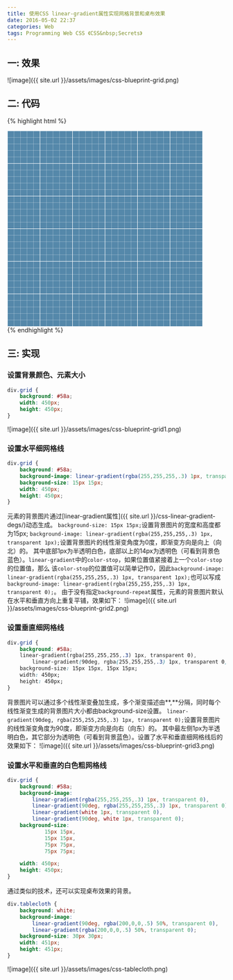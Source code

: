 ```yaml
---
title: 使用CSS linear-gradient属性实现网格背景和桌布效果
date: 2016-05-02 22:37
categories: Web
tags: Programming Web CSS 《CSS&nbsp;Secrets》
---
```


## 一: 效果

![image]({{ site.url }}/assets/images/css-blueprint-grid.png)

## 二: 代码

{% highlight html %}
<!DOCTYPE html>
<html>
<head>
<meta http-equiv="content-type" content="text/html; charset=utf-8" />
<title>blueprint grid</title>
<style type="text/css">
div.grid {
    background: #58a;
    background-image:
        linear-gradient(rgba(255,255,255,.3) 1px, transparent 0),
        linear-gradient(90deg, rgba(255,255,255,.3) 1px, transparent 0),
        linear-gradient(white 1px, transparent 0),
        linear-gradient(90deg, white 1px, transparent 0);
    background-size: 15px 15px, 15px 15px, 75px 75px, 75px 75px;
    width: 450px;
    height: 450px;
}
</style>
</head>
<body>
<div class="grid"></div>
</body>
</html>
{% endhighlight %}


## 三: 实现

### 设置背景颜色、元素大小

```css
div.grid {
    background: #58a;
    width: 450px;
    height: 450px;
}
```
![image]({{ site.url }}/assets/images/css-blueprint-grid1.png)

### 设置水平细网格线

```css
div.grid {
    background: #58a;
    background-image: linear-gradient(rgba(255,255,255,.3) 1px, transparent 0);
    background-size: 15px 15px;
    width: 450px;
    height: 450px;
}

```
元素的背景图片通过[linear-gradient属性]({{ site.url }}/css-linear-gradient-degs/)动态生成。
`background-size: 15px 15px;`设置背景图片的宽度和高度都为15px;
`background-image: linear-gradient(rgba(255,255,255,.3) 1px, transparent 1px);`设置背景图片的线性渐变角度为0度，即渐变方向是向上（向北）的。
其中底部1px为半透明白色，底部以上的14px为透明色（可看到背景色蓝色）。`linear-gradient`中的`color-stop`，如果位置值紧接着上一个`color-stop`的位置值，那么
该`color-stop`的位置值可以简单记作0，因此`background-image: linear-gradient(rgba(255,255,255,.3) 1px, transparent 1px);`也可以写成
`background-image: linear-gradient(rgba(255,255,255,.3) 1px, transparent 0);`。
由于没有指定`background-repeat`属性，元素的背景图片默认在水平和垂直方向上重复平铺，效果如下：
![image]({{ site.url }}/assets/images/css-blueprint-grid2.png)


### 设置垂直细网格线
```css
div.grid {
    background: #58a;
    linear-gradient(rgba(255,255,255,.3) 1px, transparent 0),
        linear-gradient(90deg, rgba(255,255,255,.3) 1px, transparent 0);
    background-size: 15px 15px, 15px 15px;
    width: 450px;
    height: 450px;
}

```
背景图片可以通过多个线性渐变叠加生成，多个渐变描述由**,**分隔，同时每个线性渐变生成的背景图片大小都由background-size设置。
`linear-gradient(90deg, rgba(255,255,255,.3) 1px, transparent 0);`设置背景图片的线性渐变角度为90度，即渐变方向是向右（向东）的。
其中最左侧1px为半透明白色，其它部分为透明色（可看到背景蓝色）。设置了水平和垂直细网格线后的效果如下：
![image]({{ site.url }}/assets/images/css-blueprint-grid3.png)


### 设置水平和垂直的白色粗网格线

```css
div.grid {
    background: #58a;
    background-image:
        linear-gradient(rgba(255,255,255,.3) 1px, transparent 0),
        linear-gradient(90deg, rgba(255,255,255,.3) 1px, transparent 0),
        linear-gradient(white 1px, transparent 0),
        linear-gradient(90deg, white 1px, transparent 0);
    background-size: 
            15px 15px,
            15px 15px,
            75px 75px,
            75px 75px;

    width: 450px;
    height: 450px;
}

```

通过类似的技术，还可以实现桌布效果的背景。

```css
div.tablecloth {
    background: white;
    background-image:
        linear-gradient(90deg, rgba(200,0,0,.5) 50%, transparent 0),
        linear-gradient(rgba(200,0,0,.5) 50%, transparent 0);
    background-size: 30px 30px;
    width: 451px;
    height: 451px;
}
```
![image]({{ site.url }}/assets/images/css-tablecloth.png)
